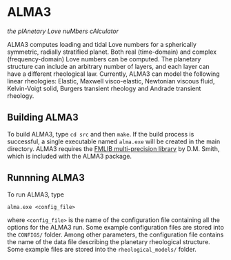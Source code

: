 # ALMA3
_the plAnetary Love nuMbers cAlculator_

ALMA3 computes loading and tidal Love numbers for a spherically symmetric, radially stratified planet. Both real (time-domain) and complex (frequency-domain) Love numbers can be computed. The planetary structure can include an arbitrary number of layers, and each layer can have a different rheological law. Currently, ALMA3 can model the following linear rheologies: Elastic, Maxwell visco-elastic, Newtonian viscous fluid, Kelvin-Voigt solid, Burgers transient rheology and Andrade transient rheology.

## Building ALMA3

To build ALMA3, type `cd src` and then `make`. If the build process is successful, a single executable named `alma.exe` will be created in the main directory. ALMA3 requires the [FMLIB multi-precision library](https://dmsmith.lmu.build/) by D.M. Smith, which is included with the ALMA3 package.

## Runnning ALMA3

To run ALMA3, type

`alma.exe <config_file>`

where `<config_file>` is the name of the configuration file containing all the options for the ALMA3 run. Some example configuration files are stored into the `CONFIGS/` folder. Among other parameters, the configuration file contains the name of the data file describing the planetary rheological structure. Some example files are stored into the `rheological_models/` folder.



